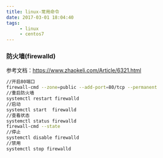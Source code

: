 ```yaml
---
title: linux-常用命令
date: 2017-03-01 18:04:40
tags:
     - linux 
     - centos7
---
```


### 防火墙(firewalld)

参考文档：https://www.zhaokeli.com/Article/6321.html

``` bash
//开启80端口
firewall-cmd --zone=public --add-port=80/tcp --permanent
//重启防火墙
systemctl restart firewalld
//启动
systemctl start  firewalld
//查看状态
systemctl status firewalld
firewall-cmd --state
//停止
systemctl disable firewalld
//禁用
systemctl stop firewalld
```
<!--more-->